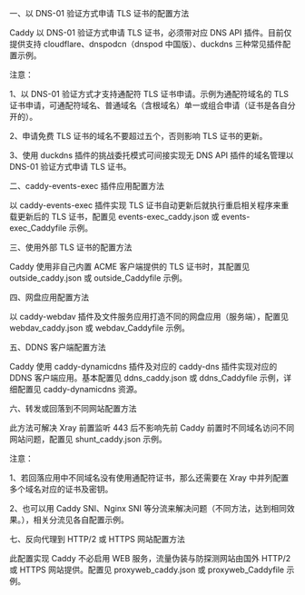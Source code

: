 一、以 DNS-01 验证方式申请 TLS 证书的配置方法

Caddy 以 DNS-01 验证方式申请 TLS 证书，必须带对应 DNS API 插件。目前仅提供支持 cloudflare、dnspodcn（dnspod 中国版）、duckdns 三种常见插件配置示例。

注意：

1、以 DNS-01 验证方式才支持通配符 TLS 证书申请。示例为通配符域名的 TLS 证书申请，可通配符域名、普通域名（含根域名）单一或组合申请（证书是各自分开的）。

2、申请免费 TLS 证书的域名不要超过五个，否则影响 TLS 证书的更新。

3、使用 duckdns 插件的挑战委托模式可间接实现无 DNS API 插件的域名管理以 DNS-01 验证方式申请 TLS 证书。

二、caddy-events-exec 插件应用配置方法

以 caddy-events-exec 插件实现 TLS 证书自动更新后就执行重启相关程序来重载更新后的 TLS 证书，配置见 events-exec_caddy.json 或 events-exec_Caddyfile 示例。

三、使用外部 TLS 证书的配置方法

Caddy 使用非自己内置 ACME 客户端提供的 TLS 证书时，其配置见 outside_caddy.json 或 outside_Caddyfile 示例。

四、网盘应用配置方法

以 caddy-webdav 插件及文件服务应用打造不同的网盘应用（服务端），配置见 webdav_caddy.json 或 webdav_Caddyfile 示例。

五、DDNS 客户端配置方法

Caddy 使用 caddy-dynamicdns 插件及对应的 caddy-dns 插件实现对应的 DDNS 客户端应用。基本配置见 ddns_caddy.json 或 ddns_Caddyfile 示例，详细配置见 caddy-dynamicdns 资源。

六、转发或回落到不同网站配置方法

此方法可解决 Xray 前置监听 443 后不影响先前 Caddy 前置时不同域名访问不同网站问题，配置见 shunt_caddy.json 示例。

注意：

1、若回落应用中不同域名没有使用通配符证书，那么还需要在 Xray 中并列配置多个域名对应的证书及密钥。

2、也可以用 Caddy SNI、Nginx SNI 等分流来解决问题（不同方法，达到相同效果。），相关分流见各自配置示例。

七、反向代理到 HTTP/2 或 HTTPS 网站配置方法

此配置实现 Caddy 不必启用 WEB 服务，流量伪装与防探测网站由国外 HTTP/2 或 HTTPS 网站提供。配置见 proxyweb_caddy.json 或 proxyweb_Caddyfile 示例。
